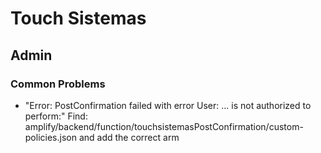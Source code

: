 # Touch Sistemas

## Admin

### Common Problems

* "Error: PostConfirmation failed with error User: ... is not authorized to perform:"
Find: amplify/backend/function/touchsistemasPostConfirmation/custom-policies.json and add the correct arm
